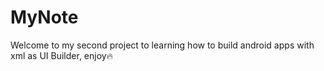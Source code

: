 # MyNote
Welcome to my second project to learning how to build android apps with xml as UI  Builder, enjoy🔥
